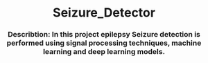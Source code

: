 <h1 align="center">Seizure_Detector</h1>
<h3 align="center">Describtion: In this project epilepsy Seizure detection is performed using signal processing techniques, machine learning and deep learning models.</h3>
